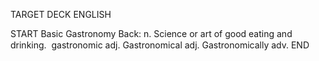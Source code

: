 TARGET DECK
ENGLISH

START
Basic
Gastronomy
Back: n. Science or art of good eating and drinking.  gastronomic adj. Gastronomical adj. Gastronomically adv.
END

